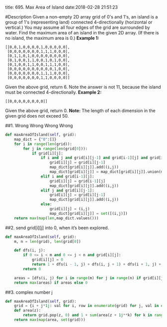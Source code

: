 title: 695. Max Area of Island
date:2018-02-28 21:51:23

#Description
Given a non-empty 2D array grid of 0's and 1's, an island is a group of 1's (representing land) connected 4-directionally (horizontal or vertical.) You may assume all four edges of the grid are surrounded by water.
Find the maximum area of an island in the given 2D array. (If there is no island, the maximum area is 0.)
**Example 1:**
```
[[0,0,1,0,0,0,0,1,0,0,0,0,0],
 [0,0,0,0,0,0,0,1,1,1,0,0,0],
 [0,1,1,0,1,0,0,0,0,0,0,0,0],
 [0,1,0,0,1,1,0,0,1,0,1,0,0],
 [0,1,0,0,1,1,0,0,1,1,1,0,0],
 [0,0,0,0,0,0,0,0,0,0,1,0,0],
 [0,0,0,0,0,0,0,1,1,1,0,0,0],
 [0,0,0,0,0,0,0,1,1,0,0,0,0]]
```
Given the above grid, return 6. Note the answer is not 11, because the island must be connected 4-directionally.
**Example 2:**
```
[[0,0,0,0,0,0,0,0]]
```
Given the above grid, return 0.
**Note:** The length of each dimension in the given grid does not exceed 50.

##1. Wrong Wrong Wrong Wrong
```python
def maxAreaOfIsland(self, grid):
    map_dict = {"0":[]}
    for i in range(len(grid)):
        for j in range(len(grid[0])):
            if grid[i][j]:
                if i and j and grid[i][j-1] and grid[i-1][j] and grid[i][j-1]!=grid[i-1][j]:
                    grid[i][j] = grid[i][j-1]
                    map_dict[grid[i][j]].add((i,j))
                    map_dict[grid[i][j]] = map_dict[grid[i][j]].union(map_dict[grid[i-1][j]])
                elif i and grid[i-1][j]:
                    grid[i][j] = grid[i-1][j]
                    map_dict[grid[i][j]].add((i,j))
                elif j and grid[i][j-1]:
                    grid[i][j] = grid[i][j-1]
                    map_dict[grid[i][j]].add((i,j))
                else:
                    grid[i][j] = (i,j)
                    map_dict[grid[i][j]] = set([(i,j)])
    return max(map(len,map_dict.values()))
```
##2. send grid[i][j] into 0, when it’s been explored.
```python
def maxAreaOfIsland(self, grid):
    m, n = len(grid), len(grid[0])

    def dfs(i, j):
        if 0 <= i < m and 0 <= j < n and grid[i][j]:
            grid[i][j] = 0
            return 1 + dfs(i - 1, j) + dfs(i, j + 1) + dfs(i + 1, j) + dfs(i, j - 1)
        return 0

    areas = [dfs(i, j) for i in range(m) for j in range(n) if grid[i][j]]
    return max(areas) if areas else 0
```

##3. complex number j
```python
def maxAreaOfIsland(self, grid):
    grid = {i + j*1j: val for i, row in enumerate(grid) for j, val in enumerate(row)}
    def area(z):
        return grid.pop(z, 0) and 1 + sum(area(z + 1j**k) for k in range(4))
    return max(map(area, set(grid)))
```